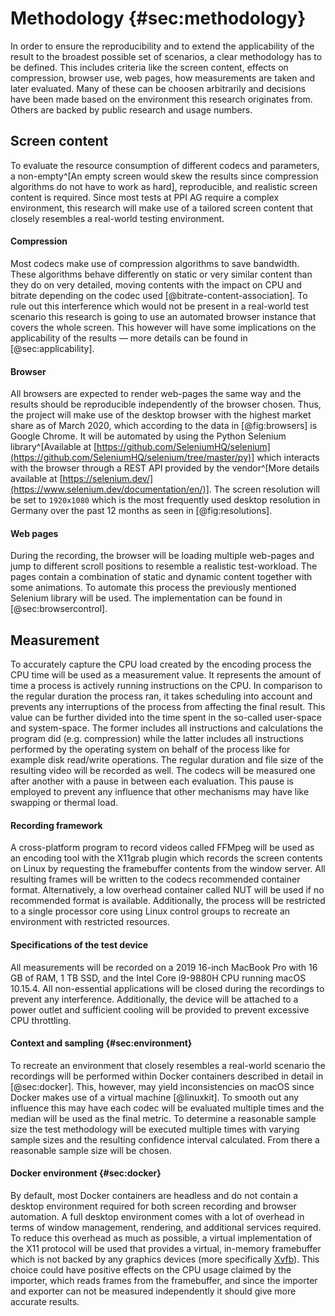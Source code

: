 
# Methodology {#sec:methodology}

In order to ensure the reproducibility and to extend the applicability of the result to the broadest possible set of scenarios, a clear methodology has to be defined. This includes criteria like the screen content, effects on compression, browser use, web pages, how measurements are taken and later evaluated. Many of these can be choosen arbitrarily and decisions have been made based on the environment this research originates from. Others are backed by public research and usage numbers.

## Screen content

To evaluate the resource consumption of different codecs and parameters, a non-empty^[An empty screen would skew the results since compression algorithms do not have to work as hard], reproducible, and realistic screen content is required. Since most tests at PPI AG require a complex environment, this research will make use of a tailored screen content that closely resembles a real-world testing environment.

#### Compression

Most codecs make use of compression algorithms to save bandwidth. These algorithms behave differently on static or very similar content than they do on very detailed, moving contents with the impact on CPU and bitrate depending on the codec used [@bitrate-content-association]. To rule out this interference which would not be present in a real-world test scenario this research is going to use an automated browser instance that covers the whole screen. This however will have some implications on the applicability of the results — more details can be found in [@sec:applicability].

#### Browser

All browsers are expected to render web-pages the same way and the results should be reproducible independently of the browser chosen. Thus, the project will make use of the desktop browser with the highest market share as of March 2020, which according to the data in [@fig:browsers] is Google Chrome. It will be automated by using the Python Selenium library^[Available at [https://github.com/SeleniumHQ/selenium](https://github.com/SeleniumHQ/selenium/tree/master/py)] which interacts with the browser through a REST API provided by the vendor^[More details available at [https://selenium.dev/](https://www.selenium.dev/documentation/en/)]. The screen resolution will be set to `1920x1080` which is the most frequently used desktop resolution in Germany over the past 12 months as seen in [@fig:resolutions].

#### Web pages

During the recording, the browser will be loading multiple web-pages and jump to different scroll positions to resemble a realistic test-workload. The pages contain a combination of static and dynamic content together with some animations. To automate this process the previously mentioned Selenium library will be used. The implementation can be found in [@sec:browsercontrol].

## Measurement

To accurately capture the CPU load created by the encoding process the CPU time will be used as a measurement value. It represents the amount of time a process is actively running instructions on the CPU. In comparison to the regular duration the process ran, it takes scheduling into account and prevents any interruptions of the process from affecting the final result. This value can be further divided into the time spent in the so-called user-space and system-space. The former includes all instructions and calculations the program did (e.g. compression) while the latter includes all instructions performed by the operating system on behalf of the process like for example disk read/write operations. The regular duration and file size of the resulting video will be recorded as well. The codecs will be measured one after another with a pause in between each evaluation. This pause is employed to prevent any influence that other mechanisms may have like swapping or thermal load.

#### Recording framework

A cross-platform program to record videos called FFMpeg will be used as an encoding tool with the X11grab plugin which records the screen contents on Linux by requesting the framebuffer contents from the window server. All resulting frames will be written to the codecs recommended container format. Alternatively, a low overhead container called NUT will be used if no recommended format is available. Additionally, the process will be restricted to a single processor core using Linux control groups to recreate an environment with restricted resources.

#### Specifications of the test device

All measurements will be recorded on a 2019 16-inch MacBook Pro with 16 GB of RAM, 1 TB SSD, and the Intel Core i9-9880H CPU running macOS 10.15.4. All non-essential applications will be closed during the recordings to prevent any interference. Additionally, the device will be attached to a power outlet and sufficient cooling will be provided to prevent excessive CPU throttling.

#### Context and sampling {#sec:environment}

To recreate an environment that closely resembles a real-world scenario the recordings will be performed within Docker containers described in detail in [@sec:docker]. This, however, may yield inconsistencies on macOS since Docker makes use of a virtual machine [@linuxkit]. To smooth out any influence this may have each codec will be evaluated multiple times and the median will be used as the final metric. To determine a reasonable sample size the test methodology will be executed multiple times with varying sample sizes and the resulting confidence interval calculated. From there a reasonable sample size will be chosen.

#### Docker environment {#sec:docker}

By default, most Docker containers are headless and do not contain a desktop environment required for both screen recording and browser automation. A full desktop environment comes with a lot of overhead in terms of window management, rendering, and additional services required. To reduce this overhead as much as possible, a virtual implementation of the X11 protocol will be used that provides a virtual, in-memory framebuffer which is not backed by any graphics devices (more specifically [Xvfb](https://www.x.org/releases/X11R7.6/doc/man/man1/Xvfb.1.xhtml)). This choice could have positive effects on the CPU usage claimed by the importer, which reads frames from the framebuffer, and since the importer and exporter can not be measured independently it should give more accurate results.
